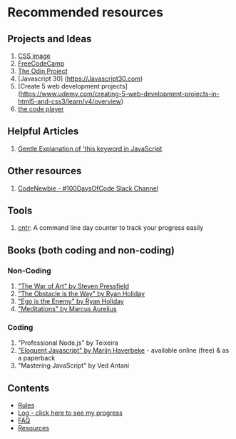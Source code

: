 # Recommended resources

## Projects and Ideas
1. [CSS image](http://coding-artist.teachable.com)
2. [FreeCodeCamp](https://www.freecodecamp.com)
3. [The Odin Project](http://www.theodinproject.com/)
4. [Javascript 30] (https://Javascript30.com)
5. [Create 5 web development projects] (https://www.udemy.com/creating-5-web-development-projects-in-html5-and-css3/learn/v4/overview)
6. [the code player](https//thecodeplayer.com)





## Helpful Articles
1. [Gentle Explanation of 'this keyword in JavaScript](http://rainsoft.io/gentle-explanation-of-this-in-javascript/)




## Other resources
1. [CodeNewbie - #100DaysOfCode Slack Channel](https://codenewbie.typeform.com/to/uwsWlZ)

## Tools
1. [cntr](https://github.com/nsgonultas/cntr): A command line day counter to track your progress easily

## Books (both coding and non-coding)

### Non-Coding
1. ["The War of Art" by Steven Pressfield](http://www.goodreads.com/book/show/1319.The_War_of_Art)
2. ["The Obstacle is the Way" by Ryan Holiday](http://www.goodreads.com/book/show/18668059-the-obstacle-is-the-way?ac=1&from_search=true)
3. ["Ego is the Enemy" by Ryan Holiday](http://www.goodreads.com/book/show/27036528-ego-is-the-enemy?from_search=true&search_version=service)
4. ["Meditations" by Marcus Aurelius](https://www.goodreads.com/book/show/662925.Meditations)

### Coding
1. "Professional Node.js" by Teixeira
2. ["Eloquent Javascript" by Marijn Haverbeke](http://eloquentjavascript.net/) - available online (free) & as a paperback
3. "Mastering JavaScript" by Ved Antani

## Contents
* [Rules](rules.md)
* [Log - click here to see my progress](log.md)
* [FAQ](FAQ.md)
* [Resources](resources.md)
